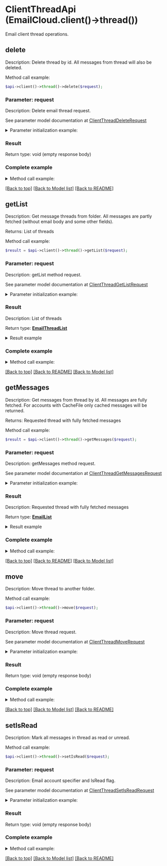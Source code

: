 # ClientThreadApi (EmailCloud.client()->thread())

Email client thread operations.

## delete

Description: Delete thread by id. All messages from thread will also be deleted.


Method call example:
```php
$api->client()->thread()->delete($request);
```

### Parameter: request

Description: Delete email thread request.

See parameter model documentation at [ClientThreadDeleteRequest](ClientThreadDeleteRequest.md)

<details>
    <summary>Parameter initialization example:</summary>
    
```php
$request = ;
```

</details>


### Result

Return type: void (empty response body)

### Complete example

<details>
    <summary>Method call example:</summary>

```php
$api = new EmailCloud(appKey, appSid);

// Prepare parameters:
$request = ;

// Call method:
$api->client()->thread().delete($request);
```

</details>

[[Back to top]](#) [[Back to Model list]](Models.md) [[Back to README]](README.md)
## **getList**

Description: Get message threads from folder. All messages are partly fetched (without email body and some other fields).

Returns: List of threads

Method call example:
```php
$result = $api->client()->thread()->getList($request);
```

### Parameter: request

Description: getList method request.

See parameter model documentation at [ClientThreadGetListRequest](ClientThreadGetListRequest.md)

<details>
    <summary>Parameter initialization example:</summary>

```php
$request = Models::ClientThreadGetListRequest()
    ->folder('INBOX/SubFolder')
    ->account('email.account')
    ->storage('First Storage')
    ->account_storage_folder('email/account/location/on/storage')
    .build();
```

</details>

### Result

Description: List of threads

Return type: [**EmailThreadList**](EmailThreadList.md)

<details>
    <summary>Result example</summary>

```php
$result = ;
```
</details>

### Complete example

<details>
    <summary>Method call example:</summary>

```php
$api = new EmailCloud(appKey, appSid);

// Prepare parameters:
$folder = ;
$account = ;
$storage = ;
$account_storage_folder = ;
$update_folder_cache = ;
$messages_cache_limit = ;

// Call method:
$result = $api->client()->thread().getList($request);

// Result example:
$result = ;
```

</details>

[[Back to top]](#)  [[Back to README]](README.md) [[Back to Model list]](Models.md)

## **getMessages**

Description: Get messages from thread by id. All messages are fully fetched. For accounts with CacheFile only cached messages will be returned.

Returns: Requested thread with fully fetched messages

Method call example:
```php
$result = $api->client()->thread()->getMessages($request);
```

### Parameter: request

Description: getMessages method request.

See parameter model documentation at [ClientThreadGetMessagesRequest](ClientThreadGetMessagesRequest.md)

<details>
    <summary>Parameter initialization example:</summary>

```php
$request = Models::ClientThreadGetMessagesRequest()
    ->thread_id('5')
    ->account('email.account')
    ->folder('INBOX')
    ->storage('First Storage')
    ->account_storage_folder('email/account/location/on/storage')
    .build();
```

</details>

### Result

Description: Requested thread with fully fetched messages

Return type: [**EmailList**](EmailList.md)

<details>
    <summary>Result example</summary>

```php
$result = ;
```
</details>

### Complete example

<details>
    <summary>Method call example:</summary>

```php
$api = new EmailCloud(appKey, appSid);

// Prepare parameters:
$thread_id = ;
$account = ;
$folder = ;
$storage = ;
$account_storage_folder = ;

// Call method:
$result = $api->client()->thread().getMessages($request);

// Result example:
$result = ;
```

</details>

[[Back to top]](#)  [[Back to README]](README.md) [[Back to Model list]](Models.md)

## move

Description: Move thread to another folder.


Method call example:
```php
$api->client()->thread()->move($request);
```

### Parameter: request

Description: Move thread request.

See parameter model documentation at [ClientThreadMoveRequest](ClientThreadMoveRequest.md)

<details>
    <summary>Parameter initialization example:</summary>
    
```php
$request = ;
```

</details>


### Result

Return type: void (empty response body)

### Complete example

<details>
    <summary>Method call example:</summary>

```php
$api = new EmailCloud(appKey, appSid);

// Prepare parameters:
$request = ;

// Call method:
$api->client()->thread().move($request);
```

</details>

[[Back to top]](#) [[Back to Model list]](Models.md) [[Back to README]](README.md)
## setIsRead

Description: Mark all messages in thread as read or unread.


Method call example:
```php
$api->client()->thread()->setIsRead($request);
```

### Parameter: request

Description: Email account specifier and IsRead flag.

See parameter model documentation at [ClientThreadSetIsReadRequest](ClientThreadSetIsReadRequest.md)

<details>
    <summary>Parameter initialization example:</summary>
    
```php
$request = ;
```

</details>


### Result

Return type: void (empty response body)

### Complete example

<details>
    <summary>Method call example:</summary>

```php
$api = new EmailCloud(appKey, appSid);

// Prepare parameters:
$request = ;

// Call method:
$api->client()->thread().setIsRead($request);
```

</details>

[[Back to top]](#) [[Back to Model list]](Models.md) [[Back to README]](README.md)
